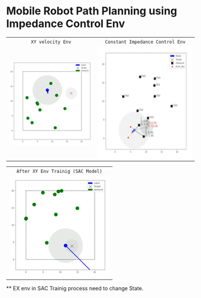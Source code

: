 # Mobile Robot Path Planning using Impedance Control Env






|                                  |                                                |
| :------------------------------: | :--------------------------------------------: |
|         `XY velocity Env`          |                 `Constant Impedance Control Env`                 |
| ![r](/image/xy_env_notr.gif) |         <img src="/image/imp_env.gif" width="300" height="300">       |




|                                  |
| :------------------------------: |
|         `After XY Env Trainig (SAC Model)`           | 
| ![r](/image/xy_env_trained.gif) |






** EX env in SAC Trainig process need to change State.

